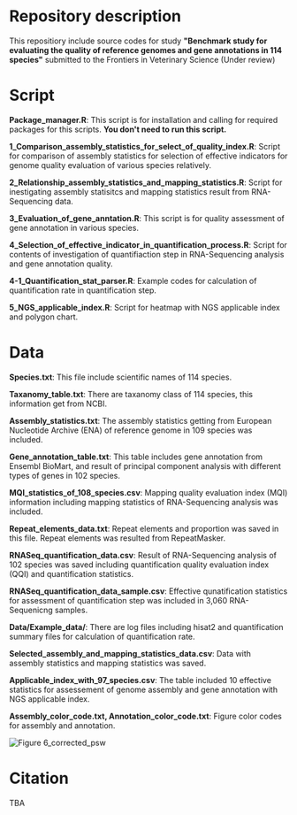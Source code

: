 # Repository description

This repositiory include source codes for study **"Benchmark study for evaluating the quality of reference genomes and gene annotations in 114 species"** submitted to the Frontiers in Veterinary Science (Under review)

# Script
**Package_manager.R**: This script is for installation and calling for required packages for this scripts. **You don't need to run this script.**

**1_Comparison_assembly_statistics_for_select_of_quality_index.R**: Script for comparison of assembly statistics for selection of effective indicators for genome quality evaluation of various species relatively.

**2_Relationship_assembly_statistics_and_mapping_statistics.R**: Script for inestigating assembly statisitcs and mapping statistics result from RNA-Sequencing data.


**3_Evaluation_of_gene_anntation.R**: This script is for quality assessment of gene annotation in various species.

**4_Selection_of_effective_indicator_in_quantification_process.R**: Script for contents of investigation of quantifiaction step in RNA-Sequencing analysis and gene annotation quality.

**4-1_Quantification_stat_parser.R**: Example codes for calculation of quantification rate in quantification step. 

**5_NGS_applicable_index.R**: Script for heatmap with NGS applicable index and polygon chart.




# Data

**Species.txt**: This file include scientific names of 114 species.

**Taxanomy_table.txt**: There are taxanomy class of 114 species, this information get from NCBI.

**Assembly_statistics.txt**: The assembly statistics getting from European Nucleotide Archive (ENA) of reference genome in 109 species was included.

**Gene_annotation_table.txt**: This table includes gene annotation from Ensembl BioMart, and result of principal component analysis with different types of genes in 102 species.

**MQI_statistics_of_108_species.csv**: Mapping quality evaluation index (MQI) information including mapping statistics of RNA-Sequencing analysis was included. 

**Repeat_elements_data.txt**: Repeat elements and proportion was saved in this file. Repeat elements was resulted from RepeatMasker.

**RNASeq_quantification_data.csv**: Result of RNA-Sequencing analysis of 102 species was saved including quantification quality evaluation index (QQI) and quantification statistics.

**RNASeq_quantification_data_sample.csv**: Effective qunatification statistics for assessment of quantification step was included in 3,060 RNA-Sequenicng samples.

**Data/Example_data/**: There are log files including hisat2 and quantification summary files for calculation of quantification rate.

**Selected_assembly_and_mapping_statistics_data.csv**: Data with assembly statistics and mapping statistics was saved.

**Applicable_index_with_97_species.csv**: The table included 10 effective statistics for assessement of genome assembly and gene annotation with NGS applicable index.

**Assembly_color_code.txt, Annotation_color_code.txt**: Figure color codes for assembly and annotation.

![Figure 6_corrected_psw](https://user-images.githubusercontent.com/122352598/215918028-38319204-8156-4a27-bf51-0ee5e4e87bed.jpg)

# Citation
TBA
